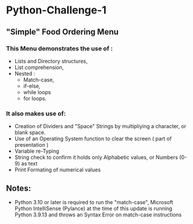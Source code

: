 # Python-Challenge-1
## "Simple" Food Ordering Menu
### This Menu demonstrates the use of :
  * Lists and Directory structures,
  * List comprehension,
  * Nested :
    * Match-case, 
    * if-else,
    * while loops
    * for loops.

### It also makes use of:
  *   Creation of Dividers and "Space" Strings by multipliying a character, or blank space. 
  *   Use of an Operating System function to clear the screen ( part of presentation )
  *   Variable re-Typing
  *   String check to confirm it holds only Alphabetic values, or Numbers (0-9) as text
  *   Print Formating of numerical values
    
## Notes:
  * Python 3.10 or later is required to run the "match-case", Microsoft Python IntelliSense (Pylance) at the time of this update is running Python 3.9.13 and throws an Syntax Error on match-case instructions
